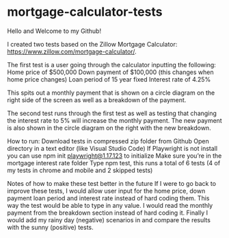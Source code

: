 # mortgage-calculator-tests

Hello and Welcome to my Github!

I created two tests based on the Zillow Mortgage Calculator: https://www.zillow.com/mortgage-calculator/. 

The first test is a user going through the calculator inputting the following:
Home price of $500,000
Down payment of $100,000 (this changes when home price changes)
Loan period of 15 year fixed 
Interest rate of 4.25%

This spits out a monthly payment that is shown on a circle diagram on the right side of the screen as well as a breakdown of the payment. 

The second test runs through the first test as well as testing that changing the interest rate to 5% will increase the monthly payment. The new payment is also shown in the circle diagram on the right with the new breakdown.

How to run:
Download tests in compressed zip folder from Github
Open directory in a text editor (like Visual Studio Code)
If Playwright is not install you can use npm init playwright@1.17.123 to initialize 
Make sure you’re in the mortgage interest rate folder
Type npm test, this runs a total of 6 tests (4 of my tests in chrome and mobile and 2 skipped tests)


Notes of how to make these test better in the future
If I were to go back to improve these tests, I would allow user input for the home price, down payment loan period and interest rate instead of hard coding them. This way the test would be able to type in any value. I would read the monthly payment from the breakdown section instead of hard coding it. Finally I would add my rainy day (negative) scenarios in and compare the results with the sunny (positive) tests.

